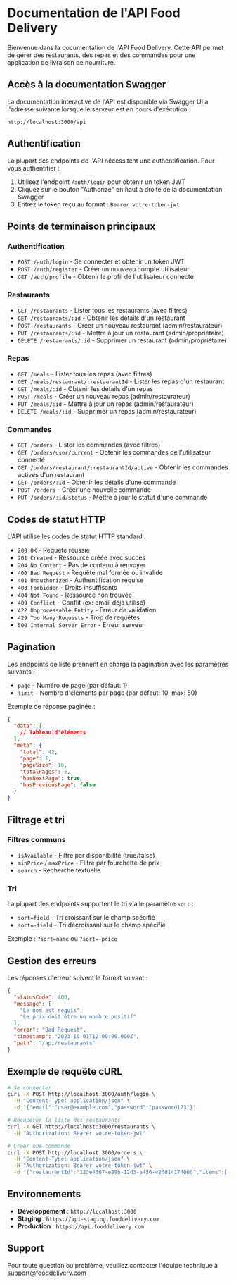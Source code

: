 # Documentation de l'API Food Delivery

Bienvenue dans la documentation de l'API Food Delivery. Cette API permet de gérer des restaurants, des repas et des commandes pour une application de livraison de nourriture.

## Accès à la documentation Swagger

La documentation interactive de l'API est disponible via Swagger UI à l'adresse suivante lorsque le serveur est en cours d'exécution :

```
http://localhost:3000/api
```

## Authentification

La plupart des endpoints de l'API nécessitent une authentification. Pour vous authentifier :

1. Utilisez l'endpoint `/auth/login` pour obtenir un token JWT
2. Cliquez sur le bouton "Authorize" en haut à droite de la documentation Swagger
3. Entrez le token reçu au format : `Bearer votre-token-jwt`

## Points de terminaison principaux

### Authentification

- `POST /auth/login` - Se connecter et obtenir un token JWT
- `POST /auth/register` - Créer un nouveau compte utilisateur
- `GET /auth/profile` - Obtenir le profil de l'utilisateur connecté

### Restaurants

- `GET /restaurants` - Lister tous les restaurants (avec filtres)
- `GET /restaurants/:id` - Obtenir les détails d'un restaurant
- `POST /restaurants` - Créer un nouveau restaurant (admin/restaurateur)
- `PUT /restaurants/:id` - Mettre à jour un restaurant (admin/propriétaire)
- `DELETE /restaurants/:id` - Supprimer un restaurant (admin/propriétaire)

### Repas

- `GET /meals` - Lister tous les repas (avec filtres)
- `GET /meals/restaurant/:restaurantId` - Lister les repas d'un restaurant
- `GET /meals/:id` - Obtenir les détails d'un repas
- `POST /meals` - Créer un nouveau repas (admin/restaurateur)
- `PUT /meals/:id` - Mettre à jour un repas (admin/restaurateur)
- `DELETE /meals/:id` - Supprimer un repas (admin/restaurateur)

### Commandes

- `GET /orders` - Lister les commandes (avec filtres)
- `GET /orders/user/current` - Obtenir les commandes de l'utilisateur connecté
- `GET /orders/restaurant/:restaurantId/active` - Obtenir les commandes actives d'un restaurant
- `GET /orders/:id` - Obtenir les détails d'une commande
- `POST /orders` - Créer une nouvelle commande
- `PUT /orders/:id/status` - Mettre à jour le statut d'une commande

## Codes de statut HTTP

L'API utilise les codes de statut HTTP standard :

- `200 OK` - Requête réussie
- `201 Created` - Ressource créée avec succès
- `204 No Content` - Pas de contenu à renvoyer
- `400 Bad Request` - Requête mal formée ou invalide
- `401 Unauthorized` - Authentification requise
- `403 Forbidden` - Droits insuffisants
- `404 Not Found` - Ressource non trouvée
- `409 Conflict` - Conflit (ex: email déjà utilisé)
- `422 Unprocessable Entity` - Erreur de validation
- `429 Too Many Requests` - Trop de requêtes
- `500 Internal Server Error` - Erreur serveur

## Pagination

Les endpoints de liste prennent en charge la pagination avec les paramètres suivants :

- `page` - Numéro de page (par défaut: 1)
- `limit` - Nombre d'éléments par page (par défaut: 10, max: 50)

Exemple de réponse paginée :

```json
{
  "data": [
    // Tableau d'éléments
  ],
  "meta": {
    "total": 42,
    "page": 1,
    "pageSize": 10,
    "totalPages": 5,
    "hasNextPage": true,
    "hasPreviousPage": false
  }
}
```

## Filtrage et tri

### Filtres communs

- `isAvailable` - Filtre par disponibilité (true/false)
- `minPrice` / `maxPrice` - Filtre par fourchette de prix
- `search` - Recherche textuelle

### Tri

La plupart des endpoints supportent le tri via le paramètre `sort` :

- `sort=field` - Tri croissant sur le champ spécifié
- `sort=-field` - Tri décroissant sur le champ spécifié

Exemple : `?sort=name` ou `?sort=-price`

## Gestion des erreurs

Les réponses d'erreur suivent le format suivant :

```json
{
  "statusCode": 400,
  "message": [
    "Le nom est requis",
    "Le prix doit être un nombre positif"
  ],
  "error": "Bad Request",
  "timestamp": "2023-10-01T12:00:00.000Z",
  "path": "/api/restaurants"
}
```

## Exemple de requête cURL

```bash
# Se connecter
curl -X POST http://localhost:3000/auth/login \
  -H "Content-Type: application/json" \
  -d '{"email":"user@example.com","password":"password123"}'

# Récupérer la liste des restaurants
curl -X GET http://localhost:3000/restaurants \
  -H "Authorization: Bearer votre-token-jwt"

# Créer une commande
curl -X POST http://localhost:3000/orders \
  -H "Content-Type: application/json" \
  -H "Authorization: Bearer votre-token-jwt" \
  -d '{"restaurantId":"123e4567-e89b-12d3-a456-426614174000","items":[{"mealId":"456e7890-e89b-12d3-a456-426614174000","quantity":2}],"deliveryAddress":"123 Rue de la Paix, 75001 Paris"}'
```

## Environnements

- **Développement** : `http://localhost:3000`
- **Staging** : `https://api-staging.fooddelivery.com`
- **Production** : `https://api.fooddelivery.com`

## Support

Pour toute question ou problème, veuillez contacter l'équipe technique à support@fooddelivery.com
